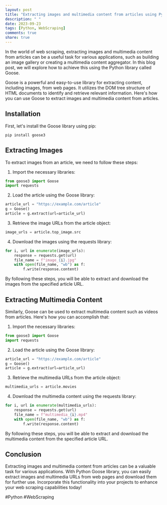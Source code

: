 ```yaml
---
layout: post
title: "Extracting images and multimedia content from articles using Python Goose"
description: " "
date: 2023-09-23
tags: [Python, WebScraping]
comments: true
share: true
---
```


In the world of web scraping, extracting images and multimedia content from articles can be a useful task for various applications, such as building an image gallery or creating a multimedia content aggregator. In this blog post, we will explore how to achieve this using the Python library called Goose.

Goose is a powerful and easy-to-use library for extracting content, including images, from web pages. It utilizes the DOM tree structure of HTML documents to identify and retrieve relevant information. Here's how you can use Goose to extract images and multimedia content from articles.

## Installation

First, let's install the Goose library using pip:

```plaintext
pip install goose3
```

## Extracting Images

To extract images from an article, we need to follow these steps:

1. Import the necessary libraries:
```python
from goose3 import Goose
import requests
```

2. Load the article using the Goose library:
```python
article_url = "https://example.com/article"
g = Goose()
article = g.extract(url=article_url)
```

3. Retrieve the image URLs from the article object:
```python
image_urls = article.top_image.src
```

4. Download the images using the requests library:
```python
for i, url in enumerate(image_urls):
    response = requests.get(url)
    file_name = f"image_{i}.jpg"
    with open(file_name, "wb") as f:
        f.write(response.content)
```

By following these steps, you will be able to extract and download the images from the specified article URL.

## Extracting Multimedia Content

Similarly, Goose can be used to extract multimedia content such as videos from articles. Here's how you can accomplish that:

1. Import the necessary libraries:
```python
from goose3 import Goose
import requests
```

2. Load the article using the Goose library:
```python
article_url = "https://example.com/article"
g = Goose()
article = g.extract(url=article_url)
```

3. Retrieve the multimedia URLs from the article object:
```python
multimedia_urls = article.movies
```

4. Download the multimedia content using the requests library:
```python
for i, url in enumerate(multimedia_urls):
    response = requests.get(url)
    file_name = f"multimedia_{i}.mp4"
    with open(file_name, "wb") as f:
        f.write(response.content)
```

By following these steps, you will be able to extract and download the multimedia content from the specified article URL.

## Conclusion

Extracting images and multimedia content from articles can be a valuable task for various applications. With Python Goose library, you can easily extract images and multimedia URLs from web pages and download them for further use. Incorporate this functionality into your projects to enhance your web scraping capabilities today!

\#Python #WebScraping